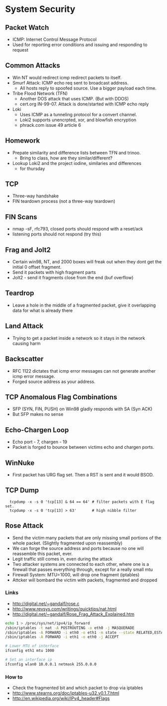 # System Security

## Packet Watch
- ICMP: Internet Control Message Protocol
- Used for reporting error conditions and issuing and responding to request

## Common Attacks
- Win NT would redirect icmp redirect packets to itself.
- Smurf Attack: ICMP echo req sent to broadcast address.
   - All hosts reply to spoofed source. Use a bigger payload each time.
- Tribe Flood Network (TFN)
   - Another DOS attack that uses ICMP. (But with DDOS)
   - cert.org IN-99-07. Attack is done/started with ICMP echo reply
- Loki
   - Uses ICMP as a tunneling protocol for a convert channel.
   - Loki2 supports unencrpted, xor, and blowfish encryption
   - phrack.com issue 49 article 6

## Homework
- Prepate similarity and difference lists between TFN and trinoo.
   - Bring to class, how are they similar/different?
- Lookup Loki2 and the project iodine, similaries and differences
   - for thursday

## TCP
- Three-way handshake
- FIN teardown process (not a three-way teardown)

## FIN Scans
- nmap -sF, rfc793, closed ports should respond with a reset/ack
- listening ports should not respond  (try this)

## Frag and Jolt2
- Certain win98, NT, and 2000 boxes will freak out when they dont
  get the initial 0 offset fragment.
- Send it packets with high fragment parts
- Jolt2 - send it fragments close from the end (buf overflow)

## Teardrop
- Leave a hole in the middle of a fragmented packet, give it overlapping
  data for what is already there

## Land Attack
- Trying to get a packet inside a network so it stays in the network
  causing harm

## Backscatter
- RFC 1122 dictates that icmp error messages can not generate another
  icmp error message.
- Forged source address as your address.

## TCP Anomalous Flag Combinations
- SFP (SYN, FIN, PUSH) on Win98 gladly responds with SA (Syn ACK)
- But SFP makes no sense

## Echo-Chargen Loop
- Echo port - 7, chargen - 19
- Packet is forged to bounce between victims echo and chargen ports.

## WinNuke
- First packet has URG flag set. Then a RST is sent and it would BSOD.

## TCP Dump

```shell
  tcpdump -x -s 0 'tcp[13] & 64 == 64' # filter packets with E flag set.
  tcpdump -x -s 0 'tcp[13] > 63'       # high nibble filter
```

## Rose Attack

- Send the victim many packets that are only missing small portions
  of the whole packet. (Slightly fragmented upon reassembly)
- We can forge the source address and ports because no one will reassemble
  this packet, ever.
- Legit traffic still comes in, even during the attack
- Two attacker systems are connected to each other, where one is a
  firewall that passes everything through, except for a really small mtu
- Firewall System: MTU=1000, will drop one fragment (iptables)
- Attcker will bombard the victim with packets, fragmented and dropped


### Links
- http://digital.net/~gandalf/rose.c
- http://www.revsys.com/writings/quicktips/nat.html
- http://digital.net/~gandalf/Rose_Frag_Attack_Explained.htm


```bash
echo 1 > /proc/sys/net/ipv4/ip_forward
/sbin/iptables -t nat -A POSTROUTING -o eth0 -j MASQUERADE
/sbin/iptables -A FORWARD -i eth0 -o eth1 -m state --state RELATED,ESTABLISHED -j ACCEPT
/sbin/iptables -A FORWARD -i eth1 -o eth0 -j ACCEPT
```

```bash
# Lower MTU of interface
ifconfig eth1 mtu 1000
```

```bash
# Set an interface ip
ifconfig wlan0 10.0.0.1 netmask 255.0.0.0
```


### How to

- Check the fragmented bit and which packet to drop via iptables
- http://www.stearns.org/doc/iptables-u32.v0.1.7.html
- http://en.wikipedia.org/wiki/IPv4_header#Flags

